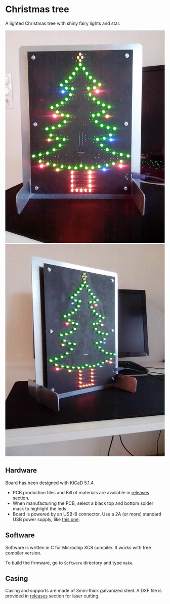 # Christmas tree

A lighted Christmas tree with shiny fairy lights and star.  

![Christmas tree picture 1](https://github.com/RICCIARDI-Adrien/Christmas_Tree/blob/master/Resources/Picture_1.jpg)
![Christmas tree picture 2](https://github.com/RICCIARDI-Adrien/Christmas_Tree/blob/master/Resources/Picture_2.jpg)

## Hardware

Board has been designed with KiCaD 5.1.4.
* PCB production files and Bill of materials are available in [releases](https://github.com/RICCIARDI-Adrien/Christmas_Tree/releases) section.
* When manufacturing the PCB, select a black top and bottom solder mask to highlight the leds.
* Board is powered by an USB-B connector. Use a 2A (or more) standard USB power supply, like [this one](https://fr.rs-online.com/web/p/adaptateurs-ac-dc/1242193/).

## Software

Software is written in C for Microchip XC8 compiler. It works with free compiler version.

To build the firmware, go to `Software` directory and type `make`.

## Casing

Casing and supports are made of 3mm-thick galvanized steel. A DXF file is provided in [releases](https://github.com/RICCIARDI-Adrien/Christmas_Tree/releases) section for laser cutting.
